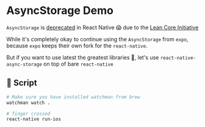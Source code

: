 # AsyncStorage Demo

`AsyncStorage` is [deprecated](https://facebook.github.io/react-native/docs/asyncstorage) in React Native 😱 due to the [Lean Core Initiative](https://github.com/facebook/react-native/issues/23313)

While it's completely okay to continue using the `AsyncStorage` from `expo`, because `expo` keeps their own fork for the `react-native`.

But if you want to use latest the greatest libraries 🙈, let's use `react-native-async-storage` on top of bare `react-native`

## 🚀 Script

```sh
# Make sure you have installed watchman from brew
watchman watch .

# finger crossed
react-native run-ios

```
